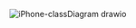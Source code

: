![iPhone-classDiagram drawio](https://github.com/Matheus-Fontinele-Alves-Vieria/iPhone/assets/48811589/53ea7c12-232b-4747-a5da-d14f5d1c3303)
